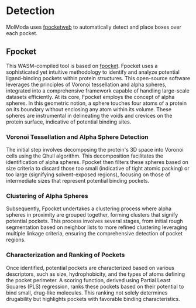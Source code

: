 # Detection

MolModa uses [fpocketweb](https://doi.org/10.1186/s13321-022-00637-0) to automatically detect and place boxes over each pocket.

## Fpocket

This WASM-compiled tool is based on [fpocket](https://doi.org/10.1186/1471-2105-10-168).
Fpocket uses a sophisticated yet intuitive methodology to identify and analyze potential ligand-binding pockets within protein structures.
This open-source software leverages the principles of Voronoi tessellation and alpha spheres, integrated into a comprehensive framework capable of handling large-scale datasets efficiently.
At its core, Fpocket employs the concept of alpha spheres.
In this geometric notion, a sphere touches four atoms of a protein on its boundary without enclosing any atom within its volume.
These spheres are instrumental in delineating the voids and crevices on the protein surface, indicative of potential binding sites.

### Voronoi Tessellation and Alpha Sphere Detection

The initial step involves decomposing the protein's 3D space into Voronoi cells using the Qhull algorithm.
This decomposition facilitates the identification of alpha spheres.
Fpocket then filters these spheres based on size criteria to discard those too small (indicative of tight atomic packing) or too large (signifying solvent-exposed regions), focusing on those of intermediate sizes that represent potential binding pockets.

### Clustering of Alpha Spheres

Subsequently, Fpocket undertakes a clustering process where alpha spheres in proximity are grouped together, forming clusters that signify potential pockets.
This process involves several stages, from initial rough segmentation based on neighbor lists to more refined clustering leveraging multiple linkage criteria, ensuring the comprehensive detection of pocket regions.

### Characterization and Ranking of Pockets

Once identified, potential pockets are characterized based on various descriptors, such as size, hydrophobicity, and the types of atoms defining the pocket perimeter.
A scoring function, derived using Partial Least Squares (PLS) regression, ranks these pockets based on their potential to bind small, drug-like molecules.
This ranking not solely determines drugability but highlights pockets with favorable binding characteristics.
